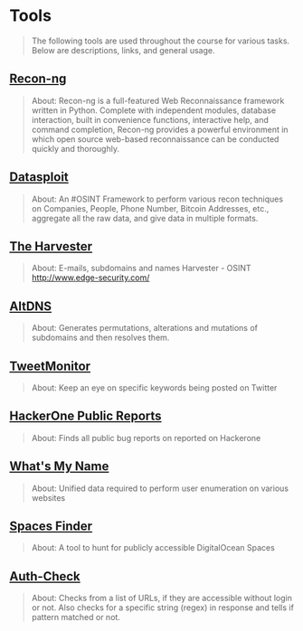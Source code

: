# Tools
> The following tools are used throughout the course for various tasks. Below are descriptions, links, and general usage.

## [Recon-ng](https://bitbucket.org/LaNMaSteR53/recon-ng.git)
>About: Recon-ng is a full-featured Web Reconnaissance framework written in Python. Complete with independent modules, database interaction, built in convenience functions, interactive help, and command completion, Recon-ng provides a powerful environment in which open source web-based reconnaissance can be conducted quickly and thoroughly.

## [Datasploit](https://github.com/DataSploit/datasploit)
> About: An #OSINT Framework to perform various recon techniques on Companies, People, Phone Number, Bitcoin Addresses, etc., aggregate all the raw data, and give data in multiple formats.

## [The Harvester](https://github.com/laramies/theHarvester)
> About: E-mails, subdomains and names Harvester - OSINT http://www.edge-security.com/

## [AltDNS](https://github.com/upgoingstar/altdns)
> About: Generates permutations, alterations and mutations of subdomains and then resolves them.

## [TweetMonitor](https://github.com/upgoingstar/TweetMonitor)
> About: Keep an eye on specific keywords being posted on Twitter

## [HackerOne Public Reports](https://github.com/upgoingstar/hackerone_public_reports)
> About: Finds all public bug reports on reported on Hackerone

## [What's My Name](https://github.com/WebBreacher/WhatsMyName)
> About: Unified data required to perform user enumeration on various websites

## [Spaces Finder](https://github.com/upgoingstar/spaces-finder)
> About: A tool to hunt for publicly accessible DigitalOcean Spaces

## [Auth-Check](https://github.com/upgoingstar/Auth-Check)
> About: Checks from a list of URLs, if they are accessible without login or not. Also checks for a specific string (regex) in response and tells if pattern matched or not.
